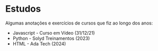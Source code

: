 # Estudos
Algumas anotações e exercícios de cursos que fiz ao longo dos anos:
- Javascript - Curso em Vídeo (31/12/21)
- Python - Solyd Treinamentos (2023)
- HTML - Ada Tech (2024)

